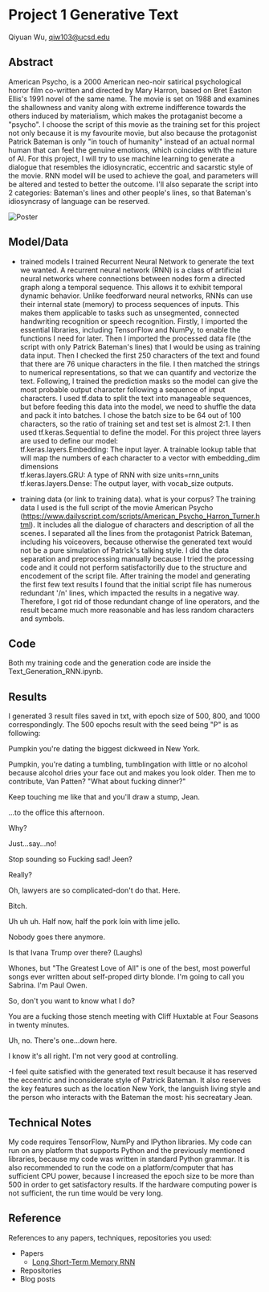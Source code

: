 # Project 1 Generative Text

Qiyuan Wu, qiw103@ucsd.edu


## Abstract
American Psycho, is a 2000 American neo-noir satirical psychological horror film co-written and directed by Mary Harron, based on Bret Easton Ellis's 1991 novel of the same name. The movie is set on 1988 and examines the shallowness and vanity along with extreme indifference towards the others induced by materialism, which makes the protaganist become a "psycho". I choose the script of this movie as the training set for this project not only because it is my favourite movie, but also because the protagonist Patrick Bateman is only "in touch of humanity" instead of an actual normal human that can feel the genuine emotions, which coincides with the nature of AI. For this project, I will try to use machine learning to generate a dialogue that resembles the idiosyncratic, eccentric and sacarstic style of the movie. RNN model will be used to achieve the goal, and parameters will be altered and tested to better the outcome. I'll also separate the script into 2 categories: Bateman's lines and other people's lines, so that Bateman's idiosyncrasy of language can be reserved.

![Poster](https://m.media-amazon.com/images/M/MV5BZTM2ZGJmNjQtN2UyOS00NjcxLWFjMDktMDE2NzMyNTZlZTBiXkEyXkFqcGdeQXVyNzkwMjQ5NzM@._V1_.jpg)

## Model/Data

- trained models
I trained Recurrent Neural Network to generate the text we wanted. A recurrent neural network (RNN) is a class of artificial neural networks where connections between nodes form a directed graph along a temporal sequence. This allows it to exhibit temporal dynamic behavior. Unlike feedforward neural networks, RNNs can use their internal state (memory) to process sequences of inputs. This makes them applicable to tasks such as unsegmented, connected handwriting recognition or speech recognition. Firstly, I imported the essential libraries, including TensorFlow and NumPy, to enable the functions I need for later. Then I imported the processed data file (the script with only Patrick Bateman's lines) that I would be using as training data input. Then I checked the first 250 characters of the text and found that there are 76 unique characters in the file. I then matched the strings to numerical representations, so that we can quantify and vectorize the text. Following, I trained the prediction masks so the model can give the most probable output character following a sequence of input characters. I used tf.data to split the text into manageable sequences, but before feeding this data into the model, we need to shuffle the data and pack it into batches. I chose the batch size to be 64 out of 100 characters, so the ratio of training set and test set is almost 2:1. I then used tf.keras.Sequential to define the model. For this project three layers are used to define our model:\
   tf.keras.layers.Embedding: The input layer. A trainable lookup table that will map the numbers of each character to a vector with embedding_dim dimensions\
    tf.keras.layers.GRU: A type of RNN with size units=rnn_units\
    tf.keras.layers.Dense: The output layer, with vocab_size outputs.

- training data (or link to training data). what is your corpus?
The training data I used is the full script of the movie American Psycho (https://www.dailyscript.com/scripts/American_Psycho_Harron_Turner.html). It includes all the dialogue of characters and description of all the scenes. I separated all the lines from the protagonist Patrick Bateman, including his voiceovers, because otherwise the generated text would not be a pure simulation of Patrick's talking style. I did the data separation and preprocessing manually because I tried the processing code and it could not perform satisfactorilly due to the structure and encodement of the script file. After training the model and generating the first few text results I found that the initial script file has numerous redundant '/n' lines, which impacted the results in a negative way. Therefore, I got rid of those redundant change of line operators, and the result became much more reasonable and has less random characters and symbols.
## Code

Both my training code and the generation code are inside the Text_Generation_RNN.ipynb.

## Results

I generated 3 result files saved in txt, with epoch size of 500, 800, and 1000 correspondingly.
The 500 epochs result with the seed being "P" is as following:

Pumpkin you're dating the biggest dickweed in New York.

Pumpkin, you're dating a tumbling, tumblingation with little or no alcohol because alcohol dries your face out and makes you look older. Then me to contribute, Van Patten? "What about fucking dinner?" 

Keep touching me like that and you'll draw a stump, Jean.

...to the office this afternoon.

Why?

Just...say...no!

Stop sounding so Fucking sad! Jeen?

Really?

Oh, lawyers are so complicated-don't do that. Here.

Bitch.

Uh uh uh. Half now, half the pork loin with lime jello.

Nobody goes there anymore.

Is that Ivana Trump over there? (Laughs)

Whones, but "The Greatest Love of All" is one of the best, most powerful songs ever written about self-proped dirty blonde. I'm going to call you Sabrina. I'm Paul Owen.

So, don't you want to know what I do?

You are a fucking those stench meeting with Cliff Huxtable at Four Seasons in twenty minutes.

Uh, no. There's one...down here.

I know it's all right. I'm not very good at controlling.

-I feel quite satisfied with the generated text result because it has reserved the eccentric and inconsiderate style of Patrick Bateman. It also reserves the key features such as the location New York, the languish living style and the person who interacts with the Bateman the most: his secreatary Jean.
## Technical Notes

My code requires TensorFlow, NumPy and IPython libraries. My code can run on any platform that supports Python and the previously mentioned libraries, because my code was written in standard Python grammar. It is also recommended to run the code on a platform/computer that has sufficient CPU power, because I increased the epoch size to be more than 500 in order to get satisfactory results. If the hardware computing power is not sufficient, the run time would be very long.
## Reference

References to any papers, techniques, repositories you used:
- Papers
  - [Long Short-Term Memory RNN](https://static.googleusercontent.com/media/research.google.com/en//pubs/archive/43905.pdf)
- Repositories
- Blog posts
